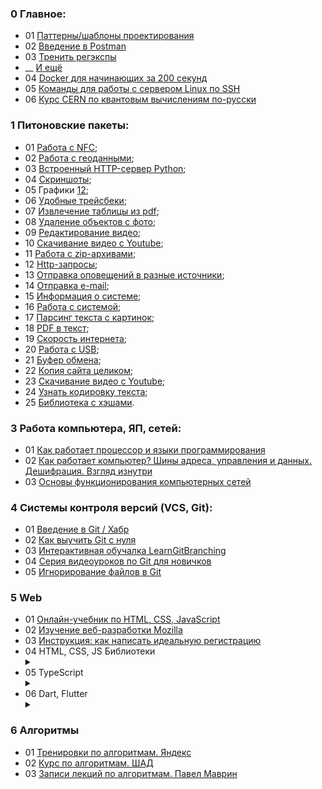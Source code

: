 ### 0 Главное:
* 01 [Паттерны/шаблоны проектирования](https://refactoring.guru/ru/design-patterns)
* 02 [Введение в Postman](https://habr.com/ru/company/kolesa/blog/351250/)
* 03 [Тренить регэкспы](https://regex101.com)
* __ [И ещё](https://regexlearn.com/)
* 04 [Docker для начинающих за 200 секунд](https://tproger.ru/articles/video-docker-dlja-nachinajushhih-za-200-sekund/)
* 05 [Команды для работы с сервером Linux по SSH](https://timeweb.com/ru/community/articles/105-komand-dlya-raboty-s-linux-po-ssh)
* 06 [Курс CERN по квантовым вычислениям по-русски](https://russol.info/quantum)

### 1 Питоновские пакеты:
* 01 [Работа с NFC](https://tproger.ru/articles/nfc-rfid-internals/);
* 02 [Работа с геоданными](https://pypi.org/project/ip2geotools/);
* 03 [Встроенный HTTP-сервер Python]();
* 04 [Скриншоты](https://github.com/ponty/pyscreenshot);
* 05 Графики [1](https://matplotlib.org/)[2](https://github.com/dhaitz/mplcyberpunk);
* 06 [Удобные трейсбеки](https://habr.com/ru/company/wunderfund/blog/654991/);
* 07 [Извлечение таблицы из pdf](https://camelot-py.readthedocs.io/en/master/);
* 08 [Удаление объектов с фото](https://github.com/Sanster/lama-cleaner);
* 09 [Редактирование видео](https://pypi.org/project/moviepy/);
* 10 [Скачивание видео с Youtube](https://pypi.org/project/moviepy/);
* 11 [Работа с zip-архивами](https://docs.python.org/3/library/zipfile.html);
* 12 [Http-запросы](https://www.python-httpx.org/);
* 13 [Отправка оповещений в разные источники](https://github.com/liiight/notifiers);
* 14 [Отправка e-mail](https://docs.python.org/3/library/smtplib.html);
* 15 [Информация о системе](https://pypi.org/project/psutil/);
* 16 [Работа с системой](https://docs.python.org/3/library/shutil.html);
* 17 [Парсинг текста с картинок](https://pypi.org/project/pytesseract/);
* 18 [PDF в текст](https://pypi.org/project/pdftotext/);
* 19 [Скорость интернета](https://pypi.org/project/speedtest-cli/);
* 20 [Работа с USB](https://habr.com/ru/post/430528/);
* 21 [Буфер обмена](https://pypi.org/project/pyperclip/);
* 22 [Копия сайта целиком](https://pypi.org/project/pywebcopy/);
* 23 [Скачивание видео с Youtube](https://pytube.io/en/latest/);
* 24 [Узнать кодировку текста](https://pypi.org/project/chardet/);
* 25 [Библиотека с хэшами](https://docs.python.org/3/library/hashlib.html).

### 3 Работа компьютера, ЯП, сетей:
* 01 [Как работает процессор и языки программирования](https://web.archive.org/web/20210802175338/https://bor64.com/2019/03/05/kak-rabotaet-processor-i-jazyki-programmirovanija/)
* 02 [Как работает компьютер? Шины адреса, управления и данных. Дешифрация. Взгляд изнутри](https://www.youtube.com/watch?v=-knefdASOz8&ab_channel=MajorTomWorkshop)
* 03 [Основы функционирования компьютерных сетей](https://www.youtube.com/watch?v=BJSITWkSDQg&t=4128s&ab_channel=IndustrialSoftwareEngineeringOnline)

### 4 Системы контроля версий (VCS, Git):
* 01 [Введение в Git / Хабр](https://habr.com/ru/post/472600/)
* 02 [Как выучить Git с нуля](https://tproger.ru/curriculum/git-guide/)
* 03 [Интерактивная обучалка LearnGitBranching](https://learngitbranching.js.org/?locale=ru_RU)
* 04 [Серия видеоуроков по Git для новичков](https://habr.com/ru/post/322424/)
* 05 [Игнорирование файлов в Git](https://ru.hexlet.io/courses/git_base/lessons/git_gitignore/theory_unit)

### 5 Web
* 01 [Онлайн-учебник по HTML, CSS, JavaScript](http://code.mu/ru/markup/book/prime)
* 02 [Изучение веб-разработки Mozilla](https://developer.mozilla.org/ru/docs/Learn)
* 03 [Инструкция: как написать идеальную регистрацию](https://vc.ru/dev/156552-instrukciya-kak-napisat-idealnuyu-registraciyu)
* 04 HTML, CSS, JS Библиотеки
  <details> <summary> </summary>
  <ul>
      <li> <a href="http://designmodo.github.io/Flat-UI/">Free Bootstrap Framework and Theme</a></li>
      <li> <a href="https://www.w3schools.com/howto/">W3Schools How To</a></li>
      <li> <a href="https://uigradients.com/#Sky">Градиенты</a></li>
      <li> <a href="https://www.happyhues.co/">Happy Hues is a color palette inspiration site</a></li>
      <li> <a href="https://metroui.org.ua/examples.html">Metro UI</a></li>
      <li> <a href="https://semantic-ui.com/introduction/new.html">Semantic UI</a></li>
      <li> <a href="https://purecss.io/">Pure.css</a></li>
      <li> <a href="https://element.eleme.io/#/en-US/component/input">Element, a Vue 2.0 based component library</a></li>
  </ul></details>
* 05 TypeScript
  <details> <summary> </summary>
  <ul>
      <li> <a href="https://code.mu/ru/javascript/typescript/book/prime/basis/intro/">Введение в TypeScript</a></li>
      <li> <a href="https://www.typescriptlang.org/">Компилятор TypeScript</a></li>
      <li> <a href="https://github.com/type-challenges/type-challenges">Коллекция задач по TypeScript с онлайн-проверкой результатов</a></li>
      <li> <a href="http://typescript-lang.ru/docs/">Перевод официальных доков Typescript</a></li>
  </ul></details>
* 06 Dart, Flutter
  <details> <summary> </summary>
  <ul>
      <li> <a href="https://education.surf.ru/">Flutter-разработчик — практический онлайн-курс</a></li>
      <li> <a href="https://habr.com/ru/post/527112/">Подборка полезной информации для начинающих во Flutter</a></li>
      <li> <a href="https://habr.com/ru/post/594963/">Разработка приложения на Flutter с нуля до релиза</a></li>
  </ul></details>

### 6 Алгоритмы
* 01 [Тренировки по алгоритмам. Яндекс](https://yandex.ru/yaintern/algorithm-training#schedule)
* 02 [Курс по алгоритмам. ШАД](https://www.youtube.com/playlist?list=PLJOzdkh8T5koY39DBaUhD7_GlOfcMJqyZ)
* 03 [Записи лекций по алгоритмам. Павел Маврин](https://vk.com/mavrinlectures)
